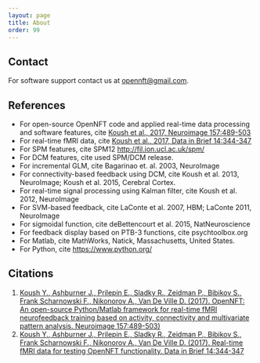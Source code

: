 ```yaml
---
layout: page
title: About
order: 99
---
```


## Contact

For software support contact us at <opennft@gmail.com>.




## References

- For open-source OpenNFT code and applied real-time data processing and software features, cite [Koush et al., 2017, Neuroimage 157:489-503](http://www.sciencedirect.com/science/article/pii/S1053811917305050)
- For real-time fMRI data, cite [Koush et al., 2017, Data in Brief 14:344-347](http://www.sciencedirect.com/science/article/pii/S2352340917303517)
- For SPM features, cite SPM12 <http://fil.ion.ucl.ac.uk/spm/>
- For DCM features, cite used SPM/DCM release.
- For incremental GLM, cite Bagarinao et. al. 2003, NeuroImage  
- For connectivity-based feedback using DCM, cite Koush et al. 2013, NeuroImage; Koush et al. 2015, Cerebral Cortex.
- For real-time signal processing using Kalman filter, cite Koush et al. 2012, NeuroImage
- For SVM-based feedback, cite LaConte et al. 2007, HBM; LaConte 2011, NeuroImage
- For sigmoidal function, cite deBettencourt et al. 2015, NatNeuroscience
- For feedback display based on PTB-3 functions, cite psychtoolbox.org
- For Matlab, cite MathWorks, Natick, Massachusetts, United States.
- For Python, cite <https://www.python.org/>


## Citations

1.  [Koush Y., Ashburner J., Prilepin E., Sladky R., Zeidman P., Bibikov S., Frank Scharnowski F., Nikonorov A., Van De Ville D. (2017). OpenNFT: An open-source Python/Matlab framework for real-time fMRI neurofeedback training based on activity, connectivity and multivariate pattern analysis. Neuroimage 157:489-503)](http://www.sciencedirect.com/science/article/pii/S1053811917305050)
2.  [Koush Y., Ashburner J., Prilepin E., Sladky R., Zeidman P., Bibikov S., Frank Scharnowski F., Nikonorov A., Van De Ville D. (2017). Real-time fMRI data for testing OpenNFT functionality. Data in Brief 14:344-347](http://www.sciencedirect.com/science/article/pii/S2352340917303517)
